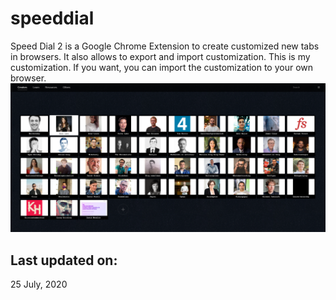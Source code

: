 # speeddial
Speed Dial 2 is a Google Chrome Extension to create customized new tabs in browsers. It also allows to export and import customization. This is my customization. If you want, you can import the customization to your own browser.
![](screenshot.PNG)

## Last updated on:
25 July, 2020
